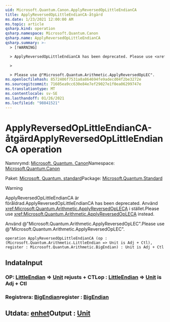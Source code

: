 ```yaml
---
uid: Microsoft.Quantum.Canon.ApplyReversedOpLittleEndianCA
title: ApplyReversedOpLittleEndianCA-åtgärd
ms.date: 1/23/2021 12:00:00 AM
ms.topic: article
qsharp.kind: operation
qsharp.namespace: Microsoft.Quantum.Canon
qsharp.name: ApplyReversedOpLittleEndianCA
qsharp.summary: >-
  > [!WARNING]

  > ApplyReversedOpLittleEndianCA has been deprecated. Please use <xref:Microsoft.Quantum.Arithmetic.ApplyReversedOpLECA> instead.

  >

  > Please use @"Microsoft.Quantum.Arithmetic.ApplyReversedOpLEC".
ms.openlocfilehash: 8572406f7531a8a864694fe9adecd04f2be3272e
ms.sourcegitcommit: 71605ea9cc630e84e7ef29027e1f0ea06299747e
ms.translationtype: MT
ms.contentlocale: sv-SE
ms.lasthandoff: 01/26/2021
ms.locfileid: "98841521"
---
```

# <a name="applyreversedoplittleendianca-operation"></a><span data-ttu-id="7f67b-102">ApplyReversedOpLittleEndianCA-åtgärd</span><span class="sxs-lookup"><span data-stu-id="7f67b-102">ApplyReversedOpLittleEndianCA operation</span></span>

<span data-ttu-id="7f67b-103">Namnrymd: [Microsoft. Quantum. Canon](xref:Microsoft.Quantum.Canon)</span><span class="sxs-lookup"><span data-stu-id="7f67b-103">Namespace: [Microsoft.Quantum.Canon](xref:Microsoft.Quantum.Canon)</span></span>

<span data-ttu-id="7f67b-104">Paket: [Microsoft. Quantum. standard](https://nuget.org/packages/Microsoft.Quantum.Standard)</span><span class="sxs-lookup"><span data-stu-id="7f67b-104">Package: [Microsoft.Quantum.Standard](https://nuget.org/packages/Microsoft.Quantum.Standard)</span></span>


> [!WARNING]
> <span data-ttu-id="7f67b-105">ApplyReversedOpLittleEndianCA är föråldrad.</span><span class="sxs-lookup"><span data-stu-id="7f67b-105">ApplyReversedOpLittleEndianCA has been deprecated.</span></span> <span data-ttu-id="7f67b-106">Använd <xref:Microsoft.Quantum.Arithmetic.ApplyReversedOpLECA> i stället.</span><span class="sxs-lookup"><span data-stu-id="7f67b-106">Please use <xref:Microsoft.Quantum.Arithmetic.ApplyReversedOpLECA> instead.</span></span>
>
> <span data-ttu-id="7f67b-107">Använd @"Microsoft.Quantum.Arithmetic.ApplyReversedOpLEC".</span><span class="sxs-lookup"><span data-stu-id="7f67b-107">Please use @"Microsoft.Quantum.Arithmetic.ApplyReversedOpLEC".</span></span>



```qsharp
operation ApplyReversedOpLittleEndianCA (op : (Microsoft.Quantum.Arithmetic.LittleEndian => Unit is Adj + Ctl), register : Microsoft.Quantum.Arithmetic.BigEndian) : Unit is Adj + Ctl
```


## <a name="input"></a><span data-ttu-id="7f67b-108">Indata</span><span class="sxs-lookup"><span data-stu-id="7f67b-108">Input</span></span>

### <a name="op--littleendian--unit--is-adj--ctl"></a><span data-ttu-id="7f67b-109">OP: [LittleEndian](xref:Microsoft.Quantum.Arithmetic.LittleEndian) => [Unit](xref:microsoft.quantum.lang-ref.unit)  rejusts + CTL</span><span class="sxs-lookup"><span data-stu-id="7f67b-109">op : [LittleEndian](xref:Microsoft.Quantum.Arithmetic.LittleEndian) => [Unit](xref:microsoft.quantum.lang-ref.unit)  is Adj + Ctl</span></span>




### <a name="register--bigendian"></a><span data-ttu-id="7f67b-110">Registrera: [BigEndian](xref:Microsoft.Quantum.Arithmetic.BigEndian)</span><span class="sxs-lookup"><span data-stu-id="7f67b-110">register : [BigEndian](xref:Microsoft.Quantum.Arithmetic.BigEndian)</span></span>





## <a name="output--unit"></a><span data-ttu-id="7f67b-111">Utdata: [enhet](xref:microsoft.quantum.lang-ref.unit)</span><span class="sxs-lookup"><span data-stu-id="7f67b-111">Output : [Unit](xref:microsoft.quantum.lang-ref.unit)</span></span>

